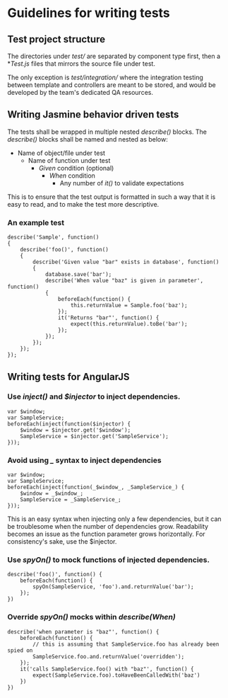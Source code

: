 <!--
  Copyright 2015 herd contributors

  Licensed under the Apache License, Version 2.0 (the "License");
  you may not use this file except in compliance with the License.
  You may obtain a copy of the License at

      http://www.apache.org/licenses/LICENSE-2.0

  Unless required by applicable law or agreed to in writing, software
  distributed under the License is distributed on an "AS IS" BASIS,
  WITHOUT WARRANTIES OR CONDITIONS OF ANY KIND, either express or implied.
  See the License for the specific language governing permissions and
  limitations under the License.
-->

# Guidelines for writing tests

## Test project structure

The directories under *test/* are separated by component type first, then a **Test.js* files that mirrors the source file under test.

The only exception is *test/integration/* where the integration testing between template and controllers are meant to be stored, and would be developed by the team's dedicated QA resources.

## Writing Jasmine behavior driven tests

The tests shall be wrapped in multiple nested *describe()* blocks. The *describe()* blocks shall be named and nested as below:

- Name of object/file under test
	- Name of function under test
		- *Given* condition (optional)
			- *When* condition
				- Any number of *it()* to validate expectations

This is to ensure that the test output is formatted in such a way that it is easy to read, and to make the test more descriptive.

### An example test

> 
	describe('Sample', function() 
	{
		describe('foo()', function() 
		{
			describe('Given value "bar" exists in database', function() 
			{
				database.save('bar');
				describe('When value "baz" is given in parameter', function() 
				{
					beforeEach(function() {
						this.returnValue = Sample.foo('baz');
					});
					it('Returns "bar"', function() {
						expect(this.returnValue).toBe('bar');
					});
				});
			});
		});
	});
> 

## Writing tests for AngularJS

### Use *inject()* and *$injector* to inject dependencies.

> 
	var $window;
	var SampleService;
	beforeEach(inject(function($injector) {
		$window = $injector.get('$window');
		SampleService = $injector.get('SampleService');
	}));
> 

### Avoid using *_* syntax to inject dependencies

> 
	var $window;
	var SampleService;
	beforeEach(inject(function(_$window_, _SampleService_) {
		$window = _$window_;
		SampleService = _SampleService_;
	}));
> 

This is an easy syntax when injecting only a few dependencies, but it can be troublesome when the number of dependencies grow. Readability becomes an issue as the function parameter grows horizontally. For consistency's sake, use the $injector.

### Use *spyOn()* to mock functions of injected dependencies. 

> 
	describe('foo()', function() {
		beforeEach(function() {
			spyOn(SampleService, 'foo').and.returnValue('bar');
		});
	})
> 

### Override *spyOn()* mocks within *describe(When)*

> 
	describe('when parameter is "baz"', function() {
		beforeEach(function() {
			// this is assuming that SampleService.foo has already been spied on
			SampleService.foo.and.returnValue('overridden');
		});
		it('calls SampleService.foo() with "baz"', function() {
			expect(SampleService.foo).toHaveBeenCalledWith('baz')
		})
	})
> 
